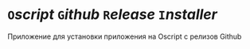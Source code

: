 # `O`_script_ `G`_ithub_ `R`_elease_ `I`_nstaller_
Приложение для установки приложения на Oscript с релизов Github
